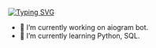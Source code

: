 [![Typing SVG](https://readme-typing-svg.herokuapp.com?lines=Hi%2C+there+I+am+maximq;You+can+contact+me+in+VK%3A+vk.com%2Fmaximq+++++)](https://git.io/typing-svg)
- 🔭 I’m currently working on aiogram bot.
- 🌱 I’m currently learning Python, SQL.

<!--
**maximq/maximq** is a ✨ _special_ ✨ repository because its `README.md` (this file) appears on your GitHub profile.

Here are some ideas to get you started:

- 🔭 I’m currently working on ...
- 🌱 I’m currently learning ...
- 👯 I’m looking to collaborate on ...
- 🤔 I’m looking for help with ...
- 💬 Ask me about ...
- 📫 How to reach me: ...
- 😄 Pronouns: ...
- ⚡ Fun fact: ...
-->
